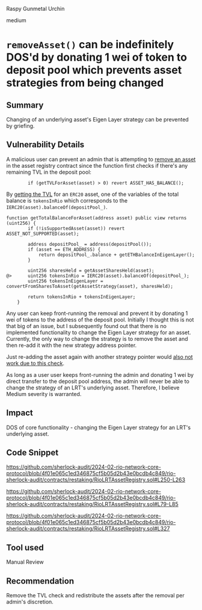 Raspy Gunmetal Urchin

medium

# `removeAsset()` can be indefinitely DOS'd by donating 1 wei of token to deposit pool which prevents asset strategies from being changed

## Summary
Changing of an underlying asset's Eigen Layer strategy can be prevented by griefing.

## Vulnerability Details
A malicious user can prevent an admin that is attempting to [remove an asset](https://github.com/sherlock-audit/2024-02-rio-network-core-protocol/blob/4f01e065c1ed346875cf5b05d2b43e0bcdb4c849/rio-sherlock-audit/contracts/restaking/RioLRTAssetRegistry.sol#L250-L263) in the asset registry contract since the function first checks if there's any remaining TVL in the deposit pool:

```solidity
        if (getTVLForAsset(asset) > 0) revert ASSET_HAS_BALANCE();
```

By [getting the TVL](https://github.com/sherlock-audit/2024-02-rio-network-core-protocol/blob/4f01e065c1ed346875cf5b05d2b43e0bcdb4c849/rio-sherlock-audit/contracts/restaking/RioLRTAssetRegistry.sol#L79-L85) for an `ERC20` asset, one of the variables of the total balance is `tokensInRio` which corresponds to the `IERC20(asset).balanceOf(depositPool_)`.

```solidity
function getTotalBalanceForAsset(address asset) public view returns (uint256) {
        if (!isSupportedAsset(asset)) revert ASSET_NOT_SUPPORTED(asset);

        address depositPool_ = address(depositPool());
        if (asset == ETH_ADDRESS) {
            return depositPool_.balance + getETHBalanceInEigenLayer();
        }

        uint256 sharesHeld = getAssetSharesHeld(asset);
@>      uint256 tokensInRio = IERC20(asset).balanceOf(depositPool_);
        uint256 tokensInEigenLayer = convertFromSharesToAsset(getAssetStrategy(asset), sharesHeld);

        return tokensInRio + tokensInEigenLayer;
    }
```

Any user can keep front-running the removal and prevent it by donating 1 wei of tokens to the address of the deposit pool. Initially I thought this is not that big of an issue, but I subsequently found out that there is no implemented functionality to change the Eigen Layer strategy for an asset. Currently, the only way to change the strategy is to remove the asset and then re-add it with the new strategy address pointer.

Just re-adding the asset again with another strategy pointer would [also not work due to this check](https://github.com/sherlock-audit/2024-02-rio-network-core-protocol/blob/4f01e065c1ed346875cf5b05d2b43e0bcdb4c849/rio-sherlock-audit/contracts/restaking/RioLRTAssetRegistry.sol#L327).

As long as a user user keeps front-running the admin and donating 1 wei by direct transfer to the deposit pool address, the admin will never be able to change the strategy of an LRT's underlying asset. Therefore, I believe Medium severity is warranted.

## Impact
DOS of core functionality - changing the Eigen Layer strategy for an LRT's underlying asset.

## Code Snippet
https://github.com/sherlock-audit/2024-02-rio-network-core-protocol/blob/4f01e065c1ed346875cf5b05d2b43e0bcdb4c849/rio-sherlock-audit/contracts/restaking/RioLRTAssetRegistry.sol#L250-L263

https://github.com/sherlock-audit/2024-02-rio-network-core-protocol/blob/4f01e065c1ed346875cf5b05d2b43e0bcdb4c849/rio-sherlock-audit/contracts/restaking/RioLRTAssetRegistry.sol#L79-L85

https://github.com/sherlock-audit/2024-02-rio-network-core-protocol/blob/4f01e065c1ed346875cf5b05d2b43e0bcdb4c849/rio-sherlock-audit/contracts/restaking/RioLRTAssetRegistry.sol#L327

## Tool used
Manual Review

## Recommendation
Remove the TVL check and redistribute the assets after the removal per admin's discretion.